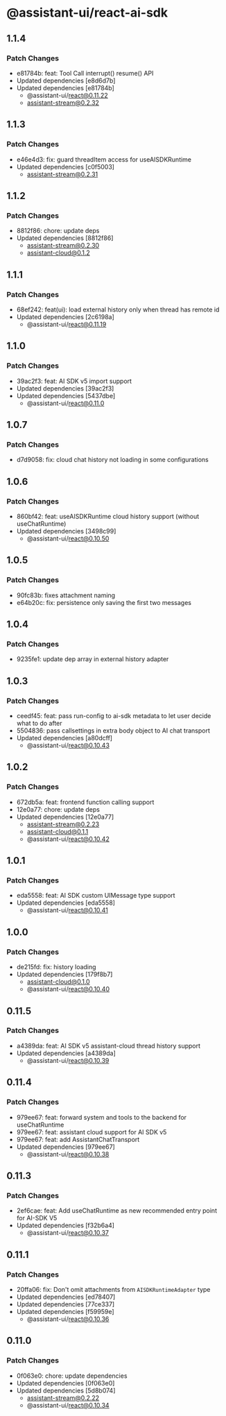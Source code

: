 # @assistant-ui/react-ai-sdk

## 1.1.4

### Patch Changes

- e81784b: feat: Tool Call interrupt() resume() API
- Updated dependencies [e8d6d7b]
- Updated dependencies [e81784b]
  - @assistant-ui/react@0.11.22
  - assistant-stream@0.2.32

## 1.1.3

### Patch Changes

- e46e4d3: fix: guard threadItem access for useAISDKRuntime
- Updated dependencies [c0f5003]
  - assistant-stream@0.2.31

## 1.1.2

### Patch Changes

- 8812f86: chore: update deps
- Updated dependencies [8812f86]
  - assistant-stream@0.2.30
  - assistant-cloud@0.1.2

## 1.1.1

### Patch Changes

- 68ef242: feat(ui): load external history only when thread has remote id
- Updated dependencies [2c6198a]
  - @assistant-ui/react@0.11.19

## 1.1.0

### Patch Changes

- 39ac2f3: feat: AI SDK v5 import support
- Updated dependencies [39ac2f3]
- Updated dependencies [5437dbe]
  - @assistant-ui/react@0.11.0

## 1.0.7

### Patch Changes

- d7d9058: fix: cloud chat history not loading in some configurations

## 1.0.6

### Patch Changes

- 860bf42: feat: useAISDKRuntime cloud history support (without useChatRuntime)
- Updated dependencies [3498c99]
  - @assistant-ui/react@0.10.50

## 1.0.5

### Patch Changes

- 90fc83b: fixes attachment naming
- e64b20c: fix: persistence only saving the first two messages

## 1.0.4

### Patch Changes

- 9235fe1: update dep array in external history adapter

## 1.0.3

### Patch Changes

- ceedf45: feat: pass run-config to ai-sdk metadata to let user decide what to do after
- 5504836: pass callsettings in extra body object to AI chat transport
- Updated dependencies [a80dcff]
  - @assistant-ui/react@0.10.43

## 1.0.2

### Patch Changes

- 672db5a: feat: frontend function calling support
- 12e0a77: chore: update deps
- Updated dependencies [12e0a77]
  - assistant-stream@0.2.23
  - assistant-cloud@0.1.1
  - @assistant-ui/react@0.10.42

## 1.0.1

### Patch Changes

- eda5558: feat: AI SDK custom UIMessage type support
- Updated dependencies [eda5558]
  - @assistant-ui/react@0.10.41

## 1.0.0

### Patch Changes

- de215fd: fix: history loading
- Updated dependencies [179f8b7]
  - assistant-cloud@0.1.0
  - @assistant-ui/react@0.10.40

## 0.11.5

### Patch Changes

- a4389da: feat: AI SDK v5 assistant-cloud thread history support
- Updated dependencies [a4389da]
  - @assistant-ui/react@0.10.39

## 0.11.4

### Patch Changes

- 979ee67: feat: forward system and tools to the backend for useChatRuntime
- 979ee67: feat: assistant cloud support for AI SDK v5
- 979ee67: feat: add AssistantChatTransport
- Updated dependencies [979ee67]
  - @assistant-ui/react@0.10.38

## 0.11.3

### Patch Changes

- 2ef6cae: feat: Add useChatRuntime as new recommended entry point for AI-SDK V5
- Updated dependencies [f32b6a4]
  - @assistant-ui/react@0.10.37

## 0.11.1

### Patch Changes

- 20ffa06: fix: Don't omit attachments from `AISDKRuntimeAdapter` type
- Updated dependencies [ed78407]
- Updated dependencies [77ce337]
- Updated dependencies [f59959e]
  - @assistant-ui/react@0.10.36

## 0.11.0

### Patch Changes

- 0f063e0: chore: update dependencies
- Updated dependencies [0f063e0]
- Updated dependencies [5d8b074]
  - assistant-stream@0.2.22
  - @assistant-ui/react@0.10.34
